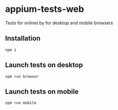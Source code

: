 # appium-tests-web
Tests for onliner.by for desktop and mobile browsers

## Installation
```
npm i
```

## Launch tests on desktop
```
npm run browser
```

## Launch tests on mobile
```
npm run mobile
```
